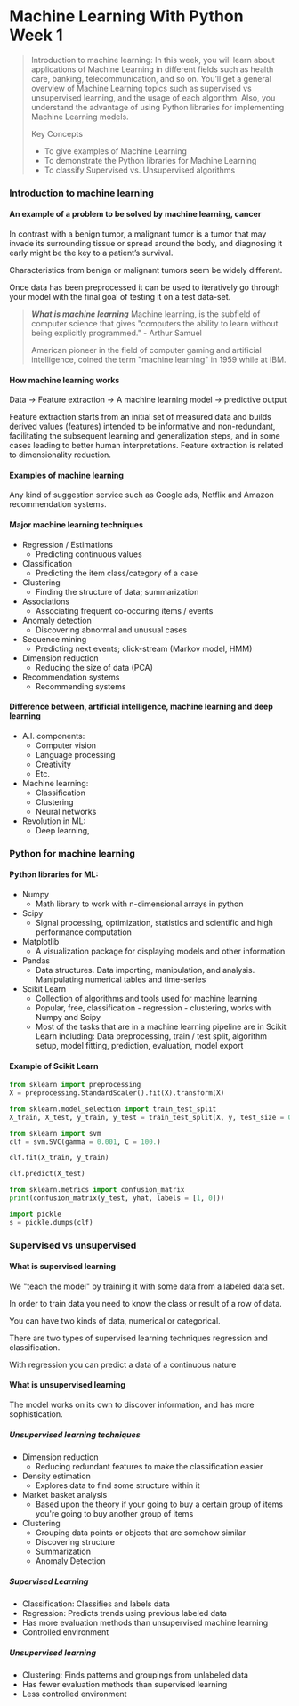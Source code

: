 
# Machine Learning With Python Week 1

> Introduction to machine learning: In this week, you will learn about applications of Machine Learning in different fields such as health care, banking, telecommunication, and so on. You’ll get a general overview of Machine Learning topics such as supervised vs unsupervised learning, and the usage of each algorithm. Also, you understand the advantage of using Python libraries for implementing Machine Learning models.
>
>Key Concepts
>* To give examples of Machine Learning
>* To demonstrate the Python libraries for Machine Learning
>* To classify Supervised vs. Unsupervised algorithms


### Introduction to machine learning

#### An example of a problem to be solved by machine learning, cancer
In contrast with a benign tumor, a malignant tumor is a tumor that may invade its surrounding tissue or spread around the body, and diagnosing it early might be the key to a patient’s survival.

Characteristics from benign or malignant tumors seem be widely different.

Once data has been preprocessed it can be used to iteratively go through your model with the final goal of testing it on a test data-set.

> ***What is machine learning*** Machine learning, is the subfield of computer science that gives "computers the ability to learn without being explicitly programmed." - Arthur Samuel
>
> American pioneer in the field of computer gaming and artificial intelligence, coined the term "machine learning" in 1959 while at IBM.

#### How machine learning works
Data -> Feature extraction -> A machine learning model -> predictive output

Feature extraction starts from an initial set of measured data and builds derived values (features) intended to be informative and non-redundant, facilitating the subsequent learning and generalization steps, and in some cases leading to better human interpretations. Feature extraction is related to dimensionality reduction.

#### Examples of machine learning

Any kind of suggestion service such as Google ads, Netflix and Amazon recommendation systems.

#### Major machine learning techniques

* Regression / Estimations
    * Predicting continuous values
* Classification
    * Predicting the item class/category of a case
* Clustering
    * Finding the structure of data; summarization
* Associations
    * Associating frequent co-occuring items / events
* Anomaly detection
    * Discovering abnormal and unusual cases
* Sequence mining
    * Predicting next events; click-stream (Markov model, HMM)
* Dimension reduction
    * Reducing the size of data (PCA)
* Recommendation systems
    * Recommending systems

#### Difference between, artificial intelligence, machine learning and deep learning

* A.I. components:
    * Computer vision
    * Language processing
    * Creativity
    * Etc.
* Machine learning:
    * Classification
    * Clustering
    * Neural networks
* Revolution in ML:
    * Deep learning, 

### Python for machine learning

#### Python libraries for ML:

* Numpy
    * Math library to work with n-dimensional arrays in python
* Scipy
    * Signal processing, optimization, statistics and scientific and high performance computation
* Matplotlib
    * A visualization package for displaying models and other information
* Pandas
    * Data structures. Data importing, manipulation, and analysis. Manipulating numerical tables and time-series
* Scikit Learn
    * Collection of algorithms and tools used for machine learning
    * Popular, free, classification - regression - clustering, works with Numpy and Scipy
    * Most of the tasks that are in a machine learning pipeline are in Scikit Learn including: Data preprocessing, train / test split, algorithm setup, model fitting, prediction, evaluation, model export

#### Example of Scikit Learn

```python
from sklearn import preprocessing
X = preprocessing.StandardScaler().fit(X).transform(X)

from sklearn.model_selection import train_test_split
X_train, X_test, y_train, y_test = train_test_split(X, y, test_size = 0.33)

from sklearn import svm
clf = svm.SVC(gamma = 0.001, C = 100.)

clf.fit(X_train, y_train)

clf.predict(X_test)

from sklearn.metrics import confusion_matrix
print(confusion_matrix(y_test, yhat, labels = [1, 0]))

import pickle
s = pickle.dumps(clf)
```

### Supervised vs unsupervised

#### What is supervised learning

We "teach the model" by training it with some data from a labeled data set.

In order to train data you need to know the class or result of a row of data.

You can have two kinds of data, numerical or categorical.

There are two types of supervised learning techniques regression and classification.

With regression you can predict a data of a continuous nature

#### What is unsupervised learning
The model works on its own to discover information, and has more sophistication.
##### Unsupervised learning techniques
* Dimension reduction
    * Reducing redundant features to make the classification easier
* Density estimation
    * Explores data to find some structure within it
* Market basket analysis
    * Based upon the theory if your going to buy a certain group of items you're going to buy another group of items
* Clustering
    * Grouping data points or objects that are somehow similar
    * Discovering structure
    * Summarization
    * Anomaly Detection
##### Supervised Learning
* Classification: Classifies and labels data
* Regression: Predicts trends using previous labeled data
* Has more evaluation methods than unsupervised machine learning
* Controlled environment
##### Unsupervised learning
* Clustering: Finds patterns and groupings from unlabeled data
* Has fewer evaluation methods than supervised learning
* Less controlled environment